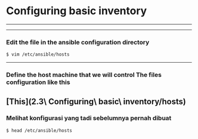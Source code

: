 # Configuring basic inventory
---
---
### Edit the file in the ansible configuration directory
```
$ vim /etc/ansible/hosts
```
---
### Define the host machine that we will control The files configuration like this
[This](2.3\ Configuring\ basic\ inventory/hosts)
---
### Melihat konfigurasi yang tadi sebelumnya pernah dibuat
```
$ head /etc/ansible/hosts

```